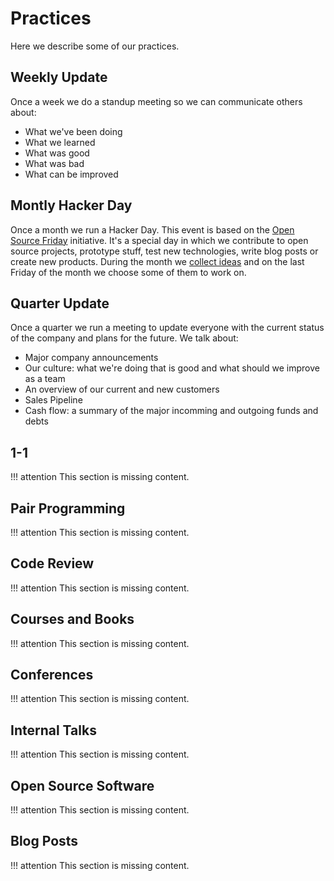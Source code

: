 # Practices

Here we describe some of our practices.

## Weekly Update

Once a week we do a standup meeting so we can communicate others about:

* What we've been doing
* What we learned
* What was good
* What was bad
* What can be improved

## Montly Hacker Day

Once a month we run a Hacker Day. This event is based on the
[Open Source Friday](https://opensourcefriday.com/businesses) initiative.
It's a special day in which we contribute to open source projects, prototype
stuff, test new technologies, write blog posts or create new products.
During the month we [collect ideas](https://trello.com/b/6Qg8rle1/guia-dos-mochileiros)
and on the last Friday of the month we choose some of them to work on.

## Quarter Update

Once a quarter we run a meeting to update everyone with the current status of the
company and plans for the future. We talk about:

* Major company announcements
* Our culture: what we're doing that is good and what should we improve as a team
* An overview of our current and new customers
* Sales Pipeline
* Cash flow: a summary of the major incomming and outgoing funds and debts

## 1-1

!!! attention
    This section is missing content.

## Pair Programming

!!! attention
    This section is missing content.

## Code Review

!!! attention
    This section is missing content.

## Courses and Books

!!! attention
    This section is missing content.

## Conferences

!!! attention
    This section is missing content.

## Internal Talks

!!! attention
    This section is missing content.

## Open Source Software

!!! attention
    This section is missing content.

## Blog Posts

!!! attention
    This section is missing content.
